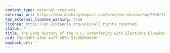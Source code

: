 ```yaml
---
content_type: external-resource
external_url: https://www.washingtonpost.com/news/worldviews/wp/2016/10/13/the-long-history-of-the-u-s-interfering-with-elections-elsewhere/?utm_term=.8ddca5f49cf0
has_external_license_warning: true
license: https://en.wikipedia.org/wiki/All_rights_reserved
status: ''
title: The Long History of the U.S. Interfering with Elections Elsewhere
uid: 33ea9365-e3de-4a7f-8558-57e0685ddb0f
wayback_url: ''
---
```

